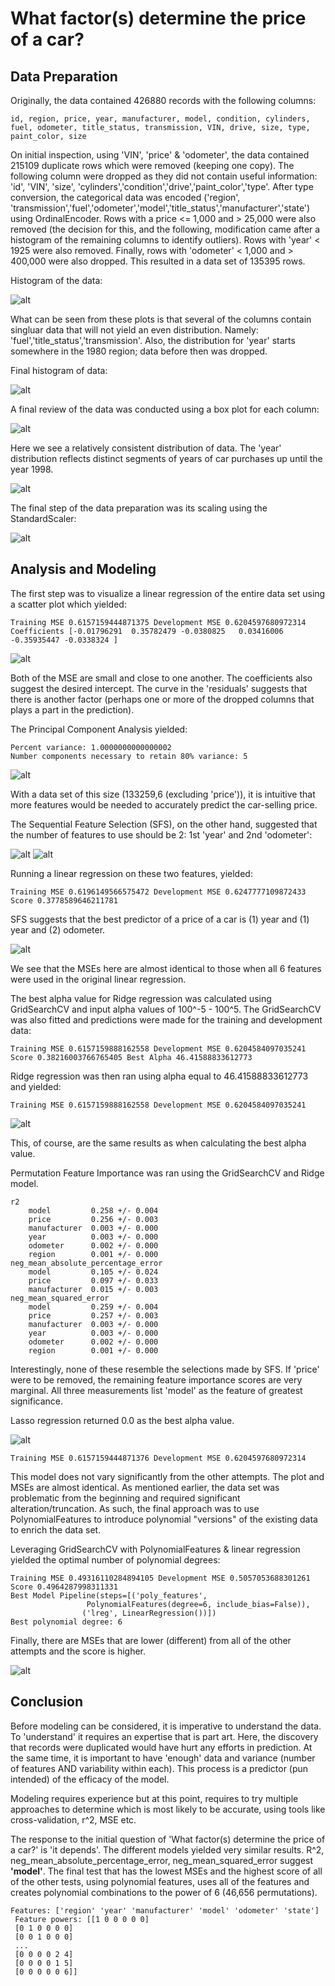 # What factor(s) determine the price of a car?

## Data Preparation

Originally, the data contained 426880 records with the following columns:

```
id, region, price, year, manufacturer, model, condition, cylinders, fuel, odometer, title_status, transmission, VIN, drive, size, type, paint_color, size
```

On initial inspection, using 'VIN', 'price' & 'odometer', the data contained 215109 duplicate rows which were removed (keeping one copy). The following column were dropped as they did not contain useful information: 'id', 'VIN', 'size', 'cylinders','condition','drive','paint_color','type'. After type conversion, the categorical data was encoded ('region', 'transmission','fuel','odometer','model','title_status','manufacturer','state') using OrdinalEncoder. Rows with a price <= 1,000 and > 25,000 were also removed (the decision for this, and the following, modification came after a histogram of the remaining columns to identify outliers). Rows with 'year' < 1925 were also removed. Finally, rows with 'odometer' < 1,000 and > 400,000 were also dropped. This resulted in a data set of 135395 rows.

Histogram of the data:

![alt](images/1_data_histogram.png)

What can be seen from these plots is that several of the columns contain singluar data that will not yield an even distribution. Namely: 'fuel','title_status','transmission'. Also, the distribution for 'year' starts somewhere in the 1980 region; data before then was dropped.

Final histogram of data:

![alt](images/2_data_histogram.png)

A final review of the data was conducted using a box plot for each column:

![alt](images/3_boxplot.png)

Here we see a relatively consistent distribution of data. The 'year' distribution reflects distinct segments of years of car purchases up until the year 1998.

![alt](images/4_year_distribution.png)

The final step of the data preparation was its scaling using the StandardScaler:

![alt](images/5_standard_scaler.png)

## Analysis and Modeling

The first step was to visualize a linear regression of the entire data set using a scatter plot which yielded:
```
Training MSE 0.6157159444871375 Development MSE 0.6204597680972314
Coefficients [-0.01796291  0.35782479 -0.0380825   0.03416006 -0.35935447 -0.0338324 ]
```
![alt](images/6_lr_scatter_plot.png)

Both of the MSE are small and close to one another. The coefficients also suggest the desired intercept. The curve in the 'residuals' suggests that there is another factor (perhaps one or more of the dropped columns that plays a part in the prediction).

The Principal Component Analysis yielded:
```
Percent variance: 1.0000000000000002
Number components necessary to retain 80% variance: 5
```
![alt](images/7_pca.png)

With a data set of this size (133259,6 (excluding 'price')), it is intuitive that more features would be needed to  accurately predict the car-selling price.

The Sequential Feature Selection (SFS), on the other hand, suggested that the number of features to use should be 2: 1st 'year' and 2nd 'odometer':

![alt](images/8_sfs.png)
![alt](images/9_sfs_data.png)

Running a linear regression on these two features, yielded:
```
Training MSE 0.6196149566575472 Development MSE 0.6247777109872433
Score 0.3778589646211781
```
SFS suggests that the best predictor of a price of a car is (1) year and (1) year and (2) odometer.

![alt](images/10_lr_2_features.png)

We see that the MSEs here are almost identical to those when all 6 features were used in the original linear regression.

The best alpha value for Ridge regression was calculated using GridSearchCV and input alpha values of 100^-5 - 100^5. The GridSearchCV was also fitted and predictions were made for the training and development data:
```
Training MSE 0.6157159888162558 Development MSE 0.6204584097035241
Score 0.38216003766765405 Best Alpha 46.41588833612773
```
Ridge regression was then ran using alpha equal to 46.41588833612773 and yielded:
```
Training MSE 0.6157159888162558 Development MSE 0.6204584097035241
```
![alt](images/11_ridge_best_alpha.png)

This, of course, are the same results as when calculating the best alpha value.

Permutation Feature Importance was ran using the GridSearchCV and Ridge model.
```
r2
    model         0.258 +/- 0.004
    price         0.256 +/- 0.003
    manufacturer  0.003 +/- 0.000
    year          0.003 +/- 0.000
    odometer      0.002 +/- 0.000
    region        0.001 +/- 0.000
neg_mean_absolute_percentage_error
    model         0.105 +/- 0.024
    price         0.097 +/- 0.033
    manufacturer  0.015 +/- 0.003
neg_mean_squared_error
    model         0.259 +/- 0.004
    price         0.257 +/- 0.003
    manufacturer  0.003 +/- 0.000
    year          0.003 +/- 0.000
    odometer      0.002 +/- 0.000
    region        0.001 +/- 0.000
```
Interestingly, none of these resemble the selections made by SFS. If 'price' were to be removed, the remaining feature importance scores are very marginal. All three measurements list 'model' as the feature of greatest significance.

Lasso regression returned 0.0 as the best alpha value.

![alt](images/12_lasso.png)
```
Training MSE 0.6157159444871376 Development MSE 0.6204597680972314
```
This model does not vary significantly from the other attempts. The plot and MSEs are almost identical. As mentioned earlier, the data set was problematic from the beginning and required significant alteration/truncation. As such, the final approach was to use PolynomialFeatures to introduce polynomial "versions" of the existing data to enrich the data set.

Leveraging GridSearchCV with PolynomialFeatures & linear regression yielded the optimal number of polynomial degrees:
```
Training MSE 0.49316110284894105 Development MSE 0.5057053688301261
Score 0.4964287998311331
Best Model Pipeline(steps=[('poly_features',
                 PolynomialFeatures(degree=6, include_bias=False)),
                ('lreg', LinearRegression())])
Best polynomial degree: 6
```
Finally, there are MSEs that are lower (different) from all of the other attempts and the score is higher.

![alt](images/13_poly.png)

## Conclusion

Before modeling can be considered, it is imperative to understand the data. To 'understand' it requires an expertise that is part art. Here, the discovery that records were duplicated would have hurt any efforts in prediction. At the same time, it is important to have 'enough' data and variance (number of features AND variability within each). This process is a predictor (pun intended) of the efficacy of the model.

Modeling requires experience but at this point, requires to try multiple approaches to determine which is most likely to be accurate, using tools like  cross-validation, r^2, MSE etc.

The response to the initial question of 'What factor(s) determine the price of a car?' is 'it depends'. The different models yielded very similar results. R^2, neg_mean_absolute_percentage_error, neg_mean_squared_error suggest **'model'**. The final test that has the lowest MSEs and the highest score of all of the other tests, using polynomial features, uses all of the features and creates polynomial combinations to the power of 6 (46,656 permutations).

```
Features: ['region' 'year' 'manufacturer' 'model' 'odometer' 'state']
 Feature powers: [[1 0 0 0 0 0]
 [0 1 0 0 0 0]
 [0 0 1 0 0 0]
 ...
 [0 0 0 0 2 4]
 [0 0 0 0 1 5]
 [0 0 0 0 0 6]]
```
